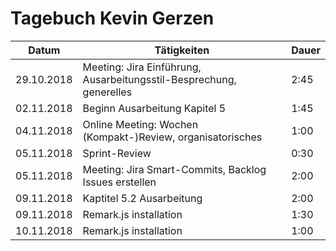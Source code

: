 # Tagebuch Kevin Gerzen

Datum      | Tätigkeiten   | Dauer
---------- | ------------- | -------------------
29.10.2018 | Meeting: Jira Einführung, Ausarbeitungsstil-Besprechung, generelles | 2:45
02.11.2018 | Beginn Ausarbeitung Kapitel 5 | 1:45
04.11.2018 | Online Meeting: Wochen (Kompakt-)Review, organisatorisches | 1:00
05.11.2018 | Sprint-Review | 0:30
05.11.2018 | Meeting: Jira Smart-Commits, Backlog Issues erstellen | 2:00
09.11.2018 | Kaptitel 5.2 Ausarbeitung | 2:00
09.11.2018 | Remark.js installation | 1:30
10.11.2018 | Remark.js installation | 1:00

<script src="Tagebücher/timeCalculation.js">
</script>
